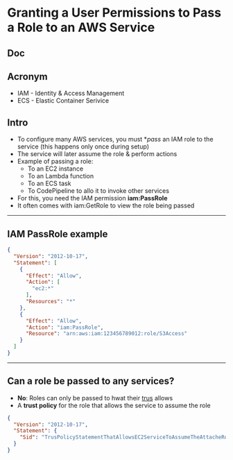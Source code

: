 # Granting a User Permissions to Pass a Role to an AWS Service

## Doc

## Acronym
* IAM - Identity & Access Management
* ECS - Elastic Container Serivice

## Intro
* To configure many AWS services, you must **pass* an IAM role to the service (this happens
  only once during setup)
* The service will later assume the role & perform actions
* Example of passing a role: 
    * To an EC2 instance
    * To an Lambda function
    * To an ECS task
    * To CodePipeline to allo it to invoke other services
* For this, you need the IAM permission **iam:PassRole**
* It often comes with iam:GetRole to view the role being passed

---

## IAM PassRole example
````json
{
  "Version": "2012-10-17",
  "Statement": [
    {
      "Effect": "Allow",
      "Action": [
        "ec2:*"
      ],
      "Resources": "*"
    },
    {
      "Effect": "Allow",
      "Action": "iam:PassRole",
      "Resource": "arn:aws:iam:123456789012:role/S3Access"
    }
  ]
}
````

---

## Can a role be passed to any services?
* **No**: Roles can only be passed to hwat their <ins>trus</ins> allows 
* A **trust policy** for the role that allows the service to assume the role
````json
{
  "Version": "2012-10-17",
  "Statement": {
    "Sid": "TrusPolicyStatementThatAllowsEC2ServiceToAssumeTheAttacheRole"<
  }
}
````
